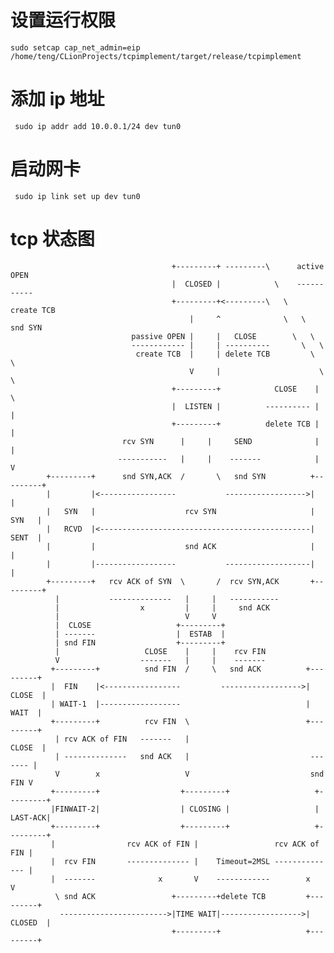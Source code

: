 # 设置运行权限

    sudo setcap cap_net_admin=eip /home/teng/CLionProjects/tcpimplement/target/release/tcpimplement

# 添加 ip 地址

     sudo ip addr add 10.0.0.1/24 dev tun0

# 启动网卡

     sudo ip link set up dev tun0

# tcp 状态图

                                        +---------+ ---------\      active OPEN
                                        |  CLOSED |            \    -----------
                                        +---------+<---------\   \   create TCB
                                            |     ^              \   \  snd SYN
                               passive OPEN |     |   CLOSE        \   \
                               ------------ |     | ----------       \   \
                                create TCB  |     | delete TCB         \   \
                                            V     |                      \   \
                                        +---------+            CLOSE    |    \
                                        |  LISTEN |          ---------- |     |
                                        +---------+          delete TCB |     |
                             rcv SYN      |     |     SEND              |     |
                            -----------   |     |    -------            |     V
            +---------+      snd SYN,ACK  /       \   snd SYN          +---------+
            |         |<-----------------           ------------------>|         |
            |   SYN   |                    rcv SYN                     |   SYN   |
            |   RCVD  |<-----------------------------------------------|   SENT  |
            |         |                    snd ACK                     |         |
            |         |------------------           -------------------|         |
            +---------+   rcv ACK of SYN  \       /  rcv SYN,ACK       +---------+
              |           --------------   |     |   -----------
              |                  x         |     |     snd ACK
              |                            V     V
              |  CLOSE                   +---------+
              | -------                  |  ESTAB  |
              | snd FIN                  +---------+
              |                   CLOSE    |     |    rcv FIN
              V                  -------   |     |    -------
             +---------+          snd FIN  /     \   snd ACK          +---------+
             |  FIN    |<-----------------         ------------------>|  CLOSE  |
             | WAIT-1  |------------------                            |   WAIT  |
             +---------+          rcv FIN  \                          +---------+
              | rcv ACK of FIN   -------   |                            CLOSE  |
              | --------------   snd ACK   |                           ------- |
              V        x                   V                           snd FIN V
             +---------+                  +---------+                   +---------+
             |FINWAIT-2|                  | CLOSING |                   | LAST-ACK|
             +---------+                  +---------+                   +---------+
             |                rcv ACK of FIN |                 rcv ACK of FIN |
             |  rcv FIN       -------------- |    Timeout=2MSL -------------- |
             |  -------              x       V    ------------        x       V
              \ snd ACK                 +---------+delete TCB         +---------+
               ------------------------>|TIME WAIT|------------------>| CLOSED  |
                                        +---------+                   +---------+
